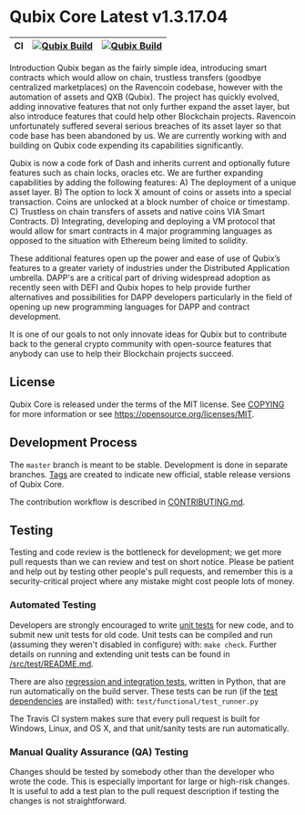 Qubix Core Latest v1.3.17.04
===========================

|CI|[![Qubix Build](https://github.com/Qubix-Core/qubix/actions/workflows/build.yaml/badge.svg?branch=master)](https://github.com/Qubix-Core/qubix/actions/workflows/build.yaml)|[![Qubix Build](https://github.com/Qubix-Core/qubix/actions/workflows/build.yaml/badge.svg?branch=qubix-develop)](https://github.com/Qubix-Core/qubix/actions/workflows/build.yaml)|
|-|-|-|

Introduction
Qubix began as the fairly simple idea, introducing smart contracts which would allow on chain, trustless transfers (goodbye centralized marketplaces) on the Ravencoin codebase, however with the automation of assets and QXB (Qubix).
The project has quickly evolved, adding innovative features that not only further expand the asset layer, but also introduce features that could help other Blockchain projects. Ravencoin unfortunately suffered several serious breaches of its asset layer so that code base has been abandoned by us. We are currently working with and building on Qubix code expending its capabilities significantly.

Qubix is now a code fork of Dash and inherits current and optionally future features such as chain locks, oracles etc. We are further expanding capabilities by adding the following features:
A)	The deployment of a unique asset layer.
B)	The option to lock X amount of coins or assets into a special transaction. Coins are unlocked at a block number of choice or timestamp.
C)	Trustless on chain transfers of assets and native coins VIA Smart Contracts.
D)	Integrating, developing and deploying a VM protocol that would allow for smart contracts in 4 major programming languages as opposed to the situation with Ethereum being limited to solidity.

These additional features open up the power and ease of use of Qubix’s features to a greater variety of industries under the Distributed Application umbrella. DAPP's are a critical part of driving widespread adoption as recently seen with DEFI and Qubix hopes to help provide further alternatives and possibilities for DAPP developers particularly in the field of opening up new programming languages for DAPP and contract development.

It is one of our goals to not only innovate ideas for Qubix but to contribute back to the general crypto community with open-source features that anybody can use to help their Blockchain projects succeed.


License
-------

Qubix Core is released under the terms of the MIT license. See [COPYING](COPYING) for more
information or see https://opensource.org/licenses/MIT.

Development Process
-------------------

The `master` branch is meant to be stable. Development is done in separate branches.
[Tags](https://github.com/raptor3um/qubix/tags) are created to indicate new official,
stable release versions of Qubix Core.

The contribution workflow is described in [CONTRIBUTING.md](CONTRIBUTING.md).

Testing
-------

Testing and code review is the bottleneck for development; we get more pull
requests than we can review and test on short notice. Please be patient and help out by testing
other people's pull requests, and remember this is a security-critical project where any mistake might cost people
lots of money.

### Automated Testing

Developers are strongly encouraged to write [unit tests](src/test/README.md) for new code, and to
submit new unit tests for old code. Unit tests can be compiled and run
(assuming they weren't disabled in configure) with: `make check`. Further details on running
and extending unit tests can be found in [/src/test/README.md](/src/test/README.md).

There are also [regression and integration tests](/test), written
in Python, that are run automatically on the build server.
These tests can be run (if the [test dependencies](/test) are installed) with: `test/functional/test_runner.py`

The Travis CI system makes sure that every pull request is built for Windows, Linux, and OS X, and that unit/sanity tests are run automatically.

### Manual Quality Assurance (QA) Testing

Changes should be tested by somebody other than the developer who wrote the
code. This is especially important for large or high-risk changes. It is useful
to add a test plan to the pull request description if testing the changes is
not straightforward.
